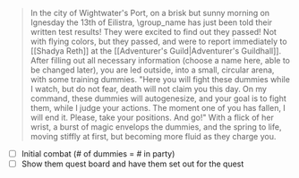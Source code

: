 >In the city of Wightwater's Port, on a brisk but sunny morning on Ignesday the 13th of Eilistra, \group_name has just been told their written test results! They were excited to find out they passed! Not with flying colors, but they passed, and were to report immediately to [[Shadya Reth]] at the [[Adventurer's Guild|Adventurer's Guildhall]]. After filling out all necessary information (choose a name here, able to be changed later), you are led outside, into a small, circular arena, with some training dummies.
>"Here you will fight these dummies while I watch, but do not fear, death will not claim you this day. On my command, these dummies will autogenesize, and your goal is to fight them, while I judge your actions. The moment one of you has fallen, I will end it. Please, take your positions. And go!"
>With a flick of her wrist, a burst of magic envelops the dummies, and the spring to life, moving stiffly at first, but becoming more fluid as they charge you.

- [ ] Initial combat (# of dummies = # in party)
- [ ] Show them quest board and have them set out for the quest